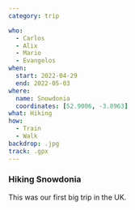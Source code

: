 ```yaml
---
category: trip

who:
  - Carlos
  - Alix
  - Mario
  - Evangelos
when:
  start: 2022-04-29
  end: 2022-05-03
where:
  name: Snowdonia
  coordinates: [52.9006, -3.8963]
what: Hiking
how:
  - Train
  - Walk
backdrop: .jpg
track: .gpx
---
```


### Hiking Snowdonia

This was our first big trip in the UK.
